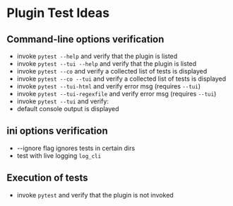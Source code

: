 # Plugin Test Ideas
## Command-line options verification
- invoke `pytest --help` and verify that the plugin is listed
- invoke `pytest --tui --help` and verify that the plugin is listed
- invoke `pytest --co` and verify a collected list of tests is displayed
- invoke `pytest --co --tui` and verify a collected list of tests is displayed
- invoke `pytest --tui-html` and verify error msg (requires `--tui`)
- invoke `pytest --tui-regexfile` and verify error msg (requires `--tui`)
- invoke `pytest --tui` and verify:
 - default console output is displayed

## ini options verification
- --ignore flag ignores tests in certain dirs
- test with live logging `log_cli`

## Execution of tests
- invoke `pytest` and verify that the plugin is not invoked
